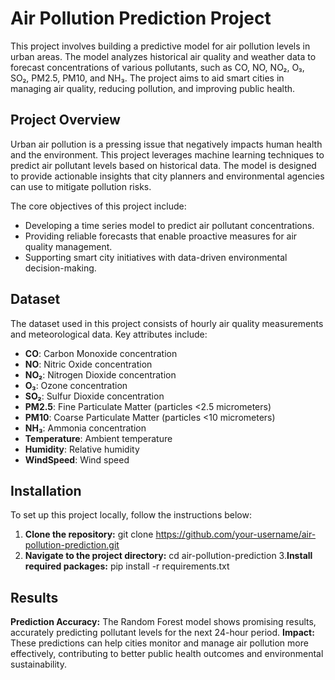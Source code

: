 # Air Pollution Prediction Project

This project involves building a predictive model for air pollution levels in urban areas. The model analyzes historical air quality and weather data to forecast concentrations of various pollutants, such as CO, NO, NO₂, O₃, SO₂, PM2.5, PM10, and NH₃. The project aims to aid smart cities in managing air quality, reducing pollution, and improving public health.

## Project Overview

Urban air pollution is a pressing issue that negatively impacts human health and the environment. This project leverages machine learning techniques to predict air pollutant levels based on historical data. The model is designed to provide actionable insights that city planners and environmental agencies can use to mitigate pollution risks.

The core objectives of this project include:

- Developing a time series model to predict air pollutant concentrations.
- Providing reliable forecasts that enable proactive measures for air quality management.
- Supporting smart city initiatives with data-driven environmental decision-making.

## Dataset

The dataset used in this project consists of hourly air quality measurements and meteorological data. Key attributes include:

- **CO**: Carbon Monoxide concentration
- **NO**: Nitric Oxide concentration
- **NO₂**: Nitrogen Dioxide concentration
- **O₃**: Ozone concentration
- **SO₂**: Sulfur Dioxide concentration
- **PM2.5**: Fine Particulate Matter (particles <2.5 micrometers)
- **PM10**: Coarse Particulate Matter (particles <10 micrometers)
- **NH₃**: Ammonia concentration
- **Temperature**: Ambient temperature
- **Humidity**: Relative humidity
- **WindSpeed**: Wind speed

## Installation

To set up this project locally, follow the instructions below:

1. **Clone the repository:**
   git clone https://github.com/your-username/air-pollution-prediction.git
2. **Navigate to the project directory:**
   cd air-pollution-prediction
3.**Install required packages:** 
   pip install -r requirements.txt
   
## Results

**Prediction Accuracy:** The Random Forest model shows promising results, accurately predicting pollutant levels for the next 24-hour period.
**Impact:** These predictions can help cities monitor and manage air pollution more effectively, contributing to better public health outcomes and environmental sustainability.
